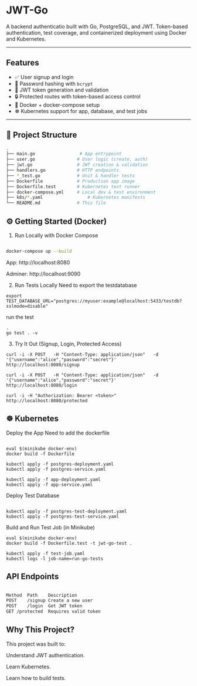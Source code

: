 # JWT-Go

A backend authenticatio built with Go, PostgreSQL, and JWT. Token-based authentication, test coverage, and containerized deployment using Docker and Kubernetes.

---

## Features

- ✅ User signup and login
- 🔐 Password hashing with `bcrypt`
- 🪪 JWT token generation and validation
- 🔒 Protected routes with token-based access control
- 🐳 Docker + docker-compose setup
- ☸️ Kubernetes support for app, database, and test jobs

---

## 📂 Project Structure
```bash
.
├── main.go                 # App entrypoint
├── user.go                # User logic (create, auth)
├── jwt.go                 # JWT creation & validation
├── handlers.go            # HTTP endpoints
├── *_test.go              # Unit & handler tests
├── Dockerfile             # Production app image
├── Dockerfile.test        # Kubernetes test runner
├── docker-compose.yml     # Local dev & test environment
├── k8s/*.yaml                 # Kubernetes manifests
└── README.md              # This file
```
## ⚙️ Getting Started (Docker)
1. Run Locally with Docker Compose
```bash

docker-compose up --build
```
App: http://localhost:8080

Adminer: http://localhost:9090

2. Run Tests Locally
Need to export the testdatabase
```
export TEST_DATABASE_URL="postgres://myuser:example@localhost:5433/testdb?sslmode=disable"
```
run the test
```
.
go test . -v
```
3. Try It Out (Signup, Login, Protected Access)
```
curl -i -X POST   -H "Content-Type: application/json"   -d '{"username":"alice","password":"secret"}'   http://localhost:8080/signup

curl -i -X POST   -H "Content-Type: application/json"   -d '{"username":"alice","password":"secret"}'   http://localhost:8080/login

curl -i -H "Authorization: Bearer <token>"   http://localhost:8080/protected
```
## ☸️ Kubernetes
Deploy the App
Need to add the dockerfile
```

eval $(minikube docker-env)
docker build -f Dockerfile

kubectl apply -f postgres-deployment.yaml
kubectl apply -f postgres-service.yaml

kubectl apply -f app-deployment.yaml
kubectl apply -f app-service.yaml
```
Deploy Test Database
```

kubectl apply -f postgres-test-deployment.yaml
kubectl apply -f postgres-test-service.yaml
```
Build and Run Test Job (in Minikube)
```
eval $(minikube docker-env)
docker build -f Dockerfile.test -t jwt-go-test .

kubectl apply -f test-job.yaml
kubectl logs -l job-name=run-go-tests
```
## API Endpoints
```bash

Method	Path	Description
POST	/signup	Create a new user
POST	/login	Get JWT token
GET	/protected	Requires valid token
```
## Why This Project?
This project was built to:

Understand JWT authentication.

Learn Kubernetes.

Learn how to build tests.
